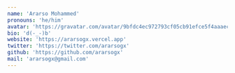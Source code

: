 ```yaml
---
name: 'Ararso Mohammed'
pronouns: 'he/him'
avatar: 'https://gravatar.com/avatar/9bfdc4ec972793cf05cb91efce5f4aaaec2a0da1bf4ec34dad0913f1d845faf6.webp?size=256'
bio: 'd(-_-)b'
website: 'https://ararsogx.vercel.app'
twitter: 'https://twitter.com/ararsogx'
github: 'https://github.com/ararsogx'
mail: 'ararsogx@gmail.com'
---
```

